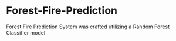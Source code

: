 # Forest-Fire-Prediction
Forest Fire Prediction System was crafted utilizing a Random Forest Classifier model
